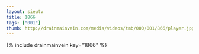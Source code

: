 ```yaml
--- 
layout: sieutv
title: 1866
tags: ["001"]
thumb: http://drainmainvein.com/media/videos/tmb/000/001/866/player.jpg
---
```

{% include drainmainvein key="1866" %} 
